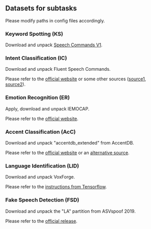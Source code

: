 ## Datasets for subtasks

Please modify paths in config files accordingly.

### Keyword Spotting (KS)

Download and unpack [Speech Commands V1](http://download.tensorflow.org/data/speech_commands_v0.01.tar.gz).

### Intent Classification (IC) 

Download and unpack Fluent Speech Commands. 

Please refer to the [official website](https://fluent.ai/fluent-speech-commands-a-dataset-for-spoken-language-understanding-research/) or some other sources ([source1](https://huggingface.co/datasets/leo19941227/fluent_speech_commands/blob/main/fluent.tar.gz), [source2](https://www.kaggle.com/datasets/tommyngx/fluent-speech-corpus)).

### Emotion Recognition (ER)

Apply, download and unpack IEMOCAP.

Please refer to the [official website](https://sail.usc.edu/iemocap/index.html).

### Accent Classification (AcC)

Download and unpack "accentdb_extended" from AccentDB.

Please refer to the [official website](https://accentdb.org/) or an [alternative source](https://www.kaggle.com/datasets/imsparsh/accentdb-core-extended?select=accentdb_extended).

### Language Identification (LID)

Download and unpack VoxForge.

Please refer to the [instructions from Tensorflow](https://www.tensorflow.org/datasets/catalog/voxforge).

### Fake Speech Detection (FSD)

Download and unpack the "LA" partition from ASVspoof 2019.

Please refer to the [official release](https://datashare.ed.ac.uk/handle/10283/3336).
